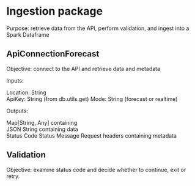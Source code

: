 # Ingestion package

Purpose: retrieve data from the API, perform validation, and ingest into a Spark Dataframe

## ApiConnectionForecast

Objective: connect to the API and retrieve data and metadata

Inputs:  

Location: String  
ApiKey: String (from db.utils.get)
Mode: String (forecast or realtime)

Outputs:  

Map[String, Any] containing  
JSON String containing data  
Status Code
Status Message
Request headers containing metadata

## Validation  

Objective: examine status code and decide whether to continue, exit or retry.  
